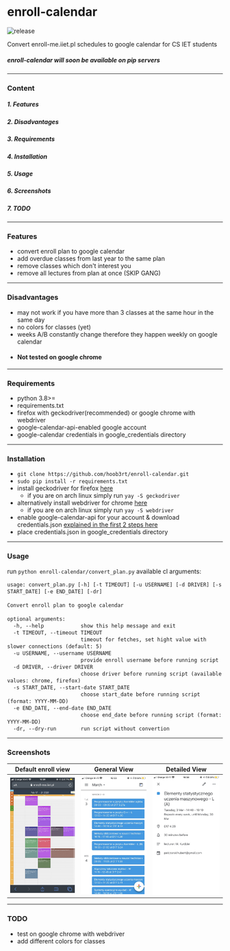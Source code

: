 # enroll-calendar
![release](https://img.shields.io/github/v/release/hoob3rt/enroll-calendar)&nbsp;

Convert enroll-me.iiet.pl schedules to google calendar for CS IET students
##### enroll-calendar will soon be available on pip servers
---
### Content
##### 1. Features
##### 2. Disadvantages
##### 3. Requirements
##### 4. Installation
##### 5. Usage
##### 6. Screenshots
##### 7. TODO
---
### Features
* convert enroll plan to google calendar
* add overdue classes from last year to the same plan
* remove classes which don't interest you
* remove all lectures from plan at once (SKIP GANG)
---
### Disadvantages
* may not work if you have more than 3 classes at the same hour in the same day
* no colors for classes (yet)
* weeks A/B constantly change therefore they happen weekly on google calendar
* #### Not tested on google chrome
---
### Requirements
* python 3.8>=
* requirements.txt
* firefox with geckodriver(recommended) or google chrome with webdriver
* google-calendar-api-enabled google account
* google-calendar credentials in google_credentials directory
---
### Installation
* ```git clone https://github.com/hoob3rt/enroll-calendar.git```
* ```sudo pip install -r requirements.txt ```
* install geckodriver for firefox [here](https://github.com/mozilla/geckodriver/releases)
    * if you are on arch linux simply run ```yay -S geckodriver```
* alternatively install webdriver for chrome [here](https://chromedriver.chromium.org/downloads)
    * if you are on arch linux simply run ```yay -S webdriver```
* enable google-calendar-api for your account & download credentials.json
  [explained in the first 2 steps here](https://dev.to/megazear7/google-calendar-api-integration-made-easy-2a68)
* place credentials.json in google_credentials directory
---
### Usage
run ```python enroll-calendar/convert_plan.py```
available cl arguments:
````
usage: convert_plan.py [-h] [-t TIMEOUT] [-u USERNAME] [-d DRIVER] [-s START_DATE] [-e END_DATE] [-dr]

Convert enroll plan to google calendar

optional arguments:
  -h, --help            show this help message and exit
  -t TIMEOUT, --timeout TIMEOUT
                        timeout for fetches, set hight value with slower connections (default: 5)
  -u USERNAME, --username USERNAME
                        provide enroll username before running script
  -d DRIVER, --driver DRIVER
                        choose driver before running script (available values: chrome, firefox)
  -s START_DATE, --start-date START_DATE
                        choose start_date before running script (format: YYYY-MM-DD)
  -e END_DATE, --end-date END_DATE
                        choose end_date before running script (format: YYYY-MM-DD)
  -dr, --dry-run        run script without convertion

````
---
### Screenshots
Default enroll view             |  General View         | Detailed View
:-------------------------:|:-------------------------:|:--------:
![default](./screens/enroll.jpg)  |  ![general](./screens/general_view.jpg) | ![detailed](./screens/detailed_view.jpg)
---
### TODO
* test on google chrome with webdriver
* add different colors for classes
